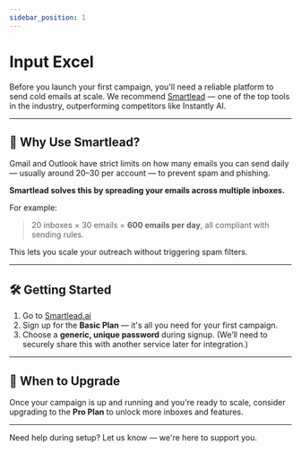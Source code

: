 ```yaml
---
sidebar_position: 1
---
```

# Input Excel

Before you launch your first campaign, you'll need a reliable platform to send cold emails at scale. We recommend [Smartlead](https://smartlead.ai/?via=leadodo) — one of the top tools in the industry, outperforming competitors like Instantly AI.

---

## 🚀 Why Use Smartlead?

Gmail and Outlook have strict limits on how many emails you can send daily — usually around 20–30 per account — to prevent spam and phishing.

**Smartlead solves this by spreading your emails across multiple inboxes.**

For example:

> 20 inboxes × 30 emails = **600 emails per day**, all compliant with sending rules.

This lets you scale your outreach without triggering spam filters.

---

## 🛠 Getting Started

1. Go to [Smartlead.ai](https://smartlead.ai/?via=leadodo)
2. Sign up for the **Basic Plan** — it's all you need for your first campaign.
3. Choose a **generic, unique password** during signup.
   (We’ll need to securely share this with another service later for integration.)

---

## 🔄 When to Upgrade

Once your campaign is up and running and you're ready to scale, consider upgrading to the **Pro Plan** to unlock more inboxes and features.

---

Need help during setup? Let us know — we're here to support you.
